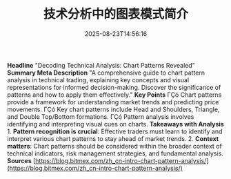 ﻿---
title: "技术分析中的图表模式简介"
date: "2025-08-23T14:56:16"
category: "Markets"
summary: ""
slug: "技术分析中的图表模式简介"
source_urls:
  - "https://blog.bitmex.com/zh_cn-intro-chart-pattern-analysis/"
seo:
  title: "技术分析中的图表模式简介 | Hash n Hedge"
  description: ""
  keywords: ["news", "markets", "brief"]
---
**Headline** "Decoding Technical Analysis: Chart Patterns Revealed"  **Summary Meta Description** "A comprehensive guide to chart pattern analysis in technical trading, explaining key concepts and visual representations for informed decision-making. Discover the significance of patterns and how to apply them effectively."  **Key Points**  ΓÇó Chart patterns provide a framework for understanding market trends and predicting price movements. ΓÇó Key chart patterns include Head and Shoulders, Triangle, and Double Top/Bottom formations. ΓÇó Pattern analysis involves identifying and interpreting visual cues on charts.  **Takeaways with Analysis**  1. **Pattern recognition is crucial**: Effective traders must learn to identify and interpret various chart patterns to stay ahead of market trends. 2. **Context matters**: Chart patterns should be considered within the broader context of technical indicators, risk management strategies, and fundamental analysis.  **Sources** [https://blog.bitmex.com/zh_cn-intro-chart-pattern-analysis/](https://blog.bitmex.com/zh_cn-intro-chart-pattern-analysis/) 
